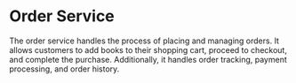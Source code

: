 # Order Service

The order service handles the process of placing and managing orders.
It allows customers to add books to their shopping cart, proceed to checkout,
and complete the purchase. Additionally, it handles order tracking, payment
processing, and order history.